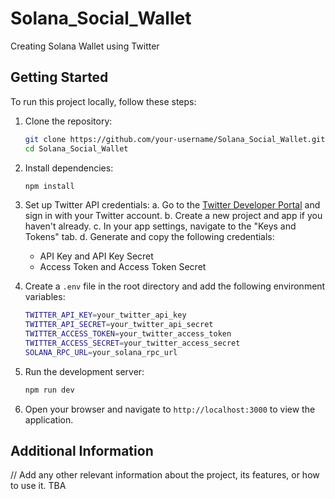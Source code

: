 # Solana_Social_Wallet
Creating Solana Wallet using Twitter

## Getting Started

To run this project locally, follow these steps:

1. Clone the repository:
   ```bash
   git clone https://github.com/your-username/Solana_Social_Wallet.git
   cd Solana_Social_Wallet
   ```

2. Install dependencies:
   ```bash
   npm install
   ```

3. Set up Twitter API credentials:
   a. Go to the [Twitter Developer Portal](https://developer.twitter.com/en/portal/dashboard) and sign in with your Twitter account.
   b. Create a new project and app if you haven't already.
   c. In your app settings, navigate to the "Keys and Tokens" tab.
   d. Generate and copy the following credentials:
      - API Key and API Key Secret
      - Access Token and Access Token Secret

4. Create a `.env` file in the root directory and add the following environment variables:
   ```bash
   TWITTER_API_KEY=your_twitter_api_key
   TWITTER_API_SECRET=your_twitter_api_secret
   TWITTER_ACCESS_TOKEN=your_twitter_access_token
   TWITTER_ACCESS_SECRET=your_twitter_access_secret
   SOLANA_RPC_URL=your_solana_rpc_url
   ```

5. Run the development server:
   ```bash
   npm run dev
   ```

6. Open your browser and navigate to `http://localhost:3000` to view the application.

## Additional Information

// Add any other relevant information about the project, its features, or how to use it.
TBA